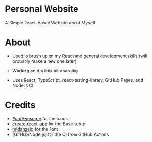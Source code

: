# Personal Website
A Simple React-based Website about Myself

# About
- Used to brush up on my React and general development skills (will probably make a new one later)

- Working on it a little bit each day

- Uses React, TypeScript, react-testing-library, GitHub Pages, and Node.js CI

# Credits
* [FontAwesome](https://github.com/FortAwesome/Font-Awesome) for the Icons
* [create-react-app](https://github.com/facebook/create-react-app) for the Base setup
* [mldangelo](https://mldangelo.com/) for the Font
* [GitHub/Node.js] for the CI from GitHub Actions